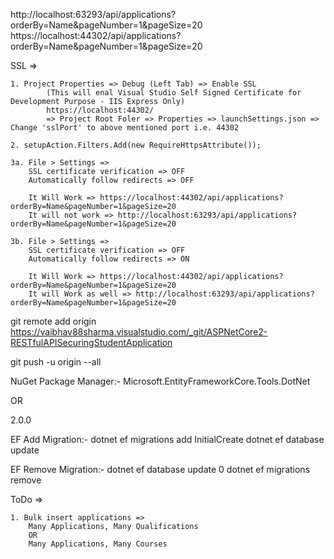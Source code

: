 http://localhost:63293/api/applications?orderBy=Name&pageNumber=1&pageSize=20
https://localhost:44302/api/applications?orderBy=Name&pageNumber=1&pageSize=20

SSL =>
	
	1. Project Properties => Debug (Left Tab) => Enable SSL
			(This will enal Visual Studio Self Signed Certificate for Development Purpose - IIS Express Only)
			https://localhost:44302/
			=> Project Root Foler => Properties => launchSettings.json => Change 'sslPort' to above mentioned port i.e. 44302

    2. setupAction.Filters.Add(new RequireHttpsAttribute());

	3a. File > Settings => 
		SSL certificate verification => OFF
		Automatically follow redirects => OFF

		It Will Work => https://localhost:44302/api/applications?orderBy=Name&pageNumber=1&pageSize=20
		It will not work => http://localhost:63293/api/applications?orderBy=Name&pageNumber=1&pageSize=20

	3b. File > Settings => 
		SSL certificate verification => OFF
		Automatically follow redirects => ON

		It Will Work => https://localhost:44302/api/applications?orderBy=Name&pageNumber=1&pageSize=20
		It will Work as well => http://localhost:63293/api/applications?orderBy=Name&pageNumber=1&pageSize=20



git remote add origin https://vaibhav88sharma.visualstudio.com/_git/ASPNetCore2-RESTfulAPISecuringStudentApplication

git push -u origin --all


NuGet Package Manager:-
Microsoft.EntityFrameworkCore.Tools.DotNet

OR

  <ItemGroup>
    <PackageReference Include="Microsoft.AspNetCore.All" Version="2.0.5" />
    <DotNetCliToolReference Include="Microsoft.EntityFrameworkCore.Tools.DotNet">
      <Version>2.0.0</Version>
    </DotNetCliToolReference>
  </ItemGroup>


EF Add Migration:-
        dotnet ef migrations add InitialCreate
        dotnet ef database update
        
EF Remove Migration:-
        dotnet ef database update 0
        dotnet ef migrations remove


ToDo =>

	1. Bulk insert applications =>
		Many Applications, Many Qualifications 
		OR
		Many Applications, Many Courses